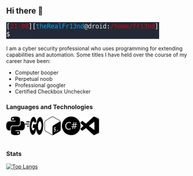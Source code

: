 ## Hi there 👋

![Header](https://github.com/aN0mad/aN0mad/blob/main/static/terminal.gif "Header")

I am a cyber security professional who uses programming for extending capabilities and automation. Some titles I have held over the course of my career have been:
* Computer booper
* Perpetual noob
* Professional googler
* Certified Checkbox Unchecker


### Languages and Technologies
<img src="https://github.com/aN0mad/aN0mad/blob/main/static/python.svg" align=left width=50 height=50>
<img src="https://github.com/aN0mad/aN0mad/blob/main/static/go.svg" align=left width=50 height=50>
<img src="https://github.com/aN0mad/aN0mad/blob/main/static/bash.svg" align=left width=50 height=50>
<img src="https://github.com/aN0mad/aN0mad/blob/main/static/csharp.svg" align=left width=50 height=50>
<img src="https://github.com/aN0mad/aN0mad/blob/main/static/vscode.svg" align=left width=50 height=50>

<br clear="all">
<br clear="all">

### Stats
[![Top Langs](https://github-readme-stats.vercel.app/api/top-langs/?username=aN0mad)](https://github.com/anuraghazra/github-readme-stats)

